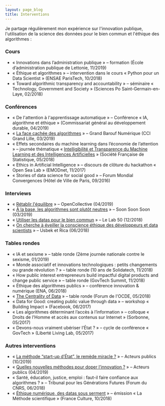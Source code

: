 ```yaml
---
layout: page_blog
title: Interventions
---
```


Je partage régulièrement mon expérience sur l'innovation publique, l'utilisation de la science des données pour le bien commun et l'éthique des algorithmes :

### Cours

* « Innovations dans l’administration publique » – formation (École d’administration publique de Lettonie, 11/2019)
* « Éthique et algorithmes » – intervention dans le cours « Python pour un Data Scientist » (ENSAE ParisTech, 10/2018)
* « Toward algorithmic transparency and accountability » – séminaire « Technology, Government and Society » (Sciences Po Saint-Germain-en-Laye, 02/2018)


### Conférences

* « De l'attention à l'apprentissage automatique » – Conférence « IA, algorithme et éthique » (Commissariat général au développement durable, 04/2019)
* « [La face cachée des algorithmes](https://youtu.be/17DPl9fGins) » – Grand Barouf Numérique (CCI Grand Lille, 03/2019)
* « Effets secondaires du machine learning dans l’économie de l’attention » – journée thématique « [Intelligibilité et Transparence du Machine Learning et des Intelligences Artificielles](https://www.sfds.asso.fr/fr/malia_machine_learning_et_intelligence_artificielle/630-journee_thematique_intelligibilite_et_transparence_du_machine_learning_et_des_intelligences_ar/) » (Société Française de Statistique, 05/2018)
* « Ethics in Artificial Intelligence » – discours de clôture du hackathon « Open Sea Lab » (EMODnet, 11/2017)
* « Stories of data science for social good » – Forum Mondial Convergences (Hôtel de Ville de Paris, 09/2016)


### Interviews

* « [Rétablir l'équilibre](https://medium.com/opencollectiveparis/rétablir-léquilibre-a278dcda6795) » – OpenCollective (04/2019)
* « [À la base, les algorithmes sont plutôt neutres](https://www.soonsoonsoon.com/le-monde-de-demain-selon-Frederic-Bardolle) » – Soon Soon Soon (03/2019)
* « [Utiliser les datas pour le bien commun](https://www.lelab50.fr/utiliser-les-datas-pour-le-bien-commun/) » – Le Lab 50 (12/2018)
* « [On cherche à éveiller la conscience éthique des développeurs et data scientists](https://tgf.usbeketrica.com/article/on-cherche-a-eveiller-la-conscience-ethique-des-developpeurs-et-data-scientists) » – Usbek et Rica (06/2018)


### Tables rondes

* « IA et sexisme » – table ronde (2ème journée nationale contre le sexisme, 01/2019)
* « Monde associatif et innovations technologiques : petits changements ou grande révolution ? » – table ronde (10 ans de Solidatech, 11/2018)
* « How public interest entrepreneurs build impactful digital products and change public service » – table ronde (GovTech Summit, 11/2018)
* « Éthique des algorithmes publics » – conférence innovation & numérique (ENA, 06/2018)
* « [The Centrality of Data](https://oecd.streamakaci.com/052018/vod/day/2/room/2/hour/14:00/lang/fr) » – table ronde (Forum de l'OCDE, 05/2018)
* « Data for Good: creating public value through data » – workshop « Building Impact » (Facebook, 06/2017)
* « Les algorithmes déterminant l’accès à l’information » – colloque « Droits de l'Homme et accès aux contenus sur Internet » (Sorbonne, 05/2017)
* « Devons-nous vraiment ubériser l’État ? » – cycle de conférence « GovTech » (Liberté Living Lab, 05/2017)


### Autres interventions

* « [La méthode “start-up d’État”, le remède miracle ?](https://www.acteurspublics.fr/webtv/emissions/numerique-public/la-methode-start-up-detat-le-remede-miracle) » – Acteurs publics (10/2019)
* « [Quelles nouvelles méthodes pour doper l’innovation ?](https://www.acteurspublics.fr/webtv/emissions/aws-summit/debat-quelles-nouvelles-methodes-pour-doper-linnovation) » – Acteurs publics (04/2019)
* « Santé, éducation, justice, emploi : faut-il faire confiance aux algorithmes ? » – Tribunal pour les Générations Futures (Forum du CNRS, 06/2018)
* « [Éthique numérique, des datas sous serment](https://www.franceculture.fr/emissions/la-methode-scientifique/ethique-numerique-des-datas-sous-serment) » – émission « La Méthode scientifique » (France Culture, 10/2018)
